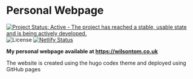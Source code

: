 # Personal Webpage

[![Project Status: Active - The project has reached a stable, usable state and is being actively developed.](http://www.repostatus.org/badges/latest/active.svg)](http://www.repostatus.org/#active) ![License](https://img.shields.io/badge/license-CC--BY--4.0-blue.svg "CC-BY-4.0") [![Netlify Status](https://api.netlify.com/api/v1/badges/d0910db4-0990-42b0-ba95-5b4be7a64f3d/deploy-status)](https://app.netlify.com/sites/elastic-pasteur-fd91da/deploys)

**My personal webpage available at https://wilsontom.co.uk**

The website is created using the hugo codex theme and deployed using GitHub pages

